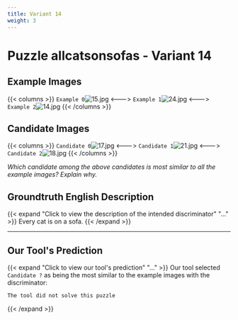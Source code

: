 ```yaml
---
title: Variant 14
weight: 3
---
```


# Puzzle allcatsonsofas - Variant 14

## Example Images
{{< columns >}}
`Example 0`![15.jpg](/natscene-data/images/15.jpg)
<--->
`Example 1`![24.jpg](/natscene-data/images/24.jpg)
<--->
`Example 2`![14.jpg](/natscene-data/images/14.jpg)
{{< /columns >}}

## Candidate Images
{{< columns >}}
`Candidate 0`![17.jpg](/natscene-data/images/17.jpg)
<--->
`Candidate 1`![21.jpg](/natscene-data/images/21.jpg)
<--->
`Candidate 2`![18.jpg](/natscene-data/images/18.jpg)
{{< /columns >}}

*Which candidate among the above candidates is most similar to all the example images? Explain why.*

## Groundtruth English Description

{{< expand "Click to view the description of the intended discriminator" "..." >}}
Every cat is on a sofa.
{{< /expand >}}

---



## Our Tool's Prediction

{{< expand "Click to view our tool's prediction" "..." >}}
Our tool selected `Candidate ?` as being the most similar to the example images with the discriminator:
```plaintext
The tool did not solve this puzzle
```
{{< /expand >}}
